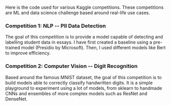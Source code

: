Here is the code used for various Kaggle competitions. These competitions are ML and data science challenge based around real-life use cases. 

### Competition 1: NLP -- PII Data Detection
The goal of this competition is to provide a model capable of detecting and labelling student data in essays. I have first created a baseline using a pre-trained model (Presidio by Microsoft). Then, I used different models like Bert to improve efficiency.

### Competition 2: Computer Vision -- Digit Recognition
Based around the famous MNIST dataset, the goal of this competition is to build models able to correctly classify handwritten digits. It is a simple playground to experiment using a lot of models, from sklearn to handmade CNNs and ensembles of more complex models such as ResNet and DenseNet.
